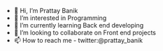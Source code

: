 - 👋 Hi, I’m Prattay Banik
- 👀 I’m interested in Programming
- 🌱 I’m currently learning Back end developing
- 💞️ I’m looking to collaborate on Front end projects
- 📫 How to reach me - twitter:@prattay_banik

<!---
prattay03/prattay03 is a ✨ special ✨ repository because its `README.md` (this file) appears on your GitHub profile.
You can click the Preview link to take a look at your changes.
--->
